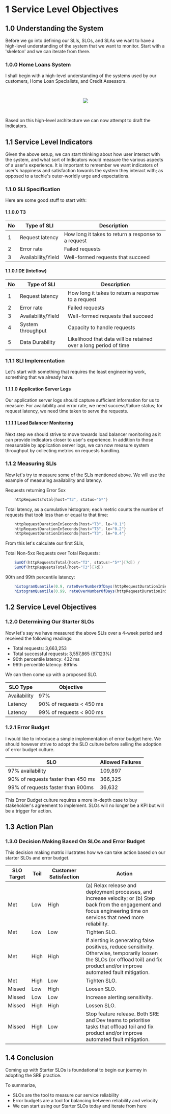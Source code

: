 # 1 Service Level Objectives

## 1.0 Understanding the System
Before we go into defining our SLIs, SLOs, and SLAs we want to have a high-level understanding of the system that we want to monitor. Start with a 'skeleton' and we can iterate from there.

### 1.0.0 Home Loans System
I shall begin with a high-level understanding of the systems used by our customers, Home Loan Specialists, and Credit Assessors.

<br />
    <p align=center>
        <img src="https://user-images.githubusercontent.com/78294946/159916913-b2ebfda5-e7ac-4b36-9b27-794835993b3d.png" />
    </p>
<br />

Based on this high-level architecture we can now attempt to draft the Indicators.

## 1.1 Service Level Indicators
Given the above setup, we can start thinking about how user interact with the system, and what sort of Indicators would measure the various aspects of a user's experience. It is important to remember we want indicators of user's happiness and satisfaction towards the system they interact with; as opposed to a techie's outer-worldly urge and expectations.

### 1.1.0 SLI Specification
Here are some good stuff to start with:

#### 1.1.0.0 T3
| No | Type of SLI | Description |
| --- | --- | --- |
| 1 | Request latency | How long it takes to return a response to a request |
| 2 | Error rate | Failed requests |
| 3 | Availability/Yield | Well-formed requests that succeed |

#### 1.1.0.1 DE (Inteflow)
| No | Type of SLI | Description |
| --- | --- | --- |
| 1 | Request latency | How long it takes to return a response to a request |
| 2 | Error rate | Failed requests |
| 3 | Availability/Yield | Well-formed requests that succeed |
| 4 | System throughput | Capacity to handle requests |
| 5 | Data Durability | Likelihood that data will be retained over a long period of time |

### 1.1.1 SLI Implementation
Let's start with something that requires the least engineering work, something that we already have.

#### 1.1.1.0 Application Server Logs
Our application server logs should capture sufficient information for us to measure. For availability and error rate, we need success/failure status; for request latency, we need time taken to serve the requests.

#### 1.1.1.1 Load Balancer Monitoring
Next step we should strive to move towards load balancer monitoring as it can provide indicators closer to user's experience. In addition to those measurable by application server logs, we can now measure system throughput by collecting metrics on requests handling.

### 1.1.2 Measuring SLIs
Now let's try to measure some of the SLIs mentioned above. We will use the example of measuring availability and latency.

Requests returning Error 5xx
```csharp
    httpRequestsTotal{host="T3", status="5*"}
```

Total latency, as a cumulative histogram; each metric counts the number of requests that took less than or equal to that time:
```csharp
    httpRequestDurationInSeconds{host="T3", le="0.1"}
    httpRequestDurationInSeconds{host="T3", le="0.2"}
    httpRequestDurationInSeconds{host="T3", le="0.4"}
```

From this let's calculate our first SLIs, 

Total Non-5xx Requests over Total Requests:
```csharp
    SumOf(httpRequestsTotal{host="T3", status!~"5*"}[7d]) / 
    SumOf(httpRequestsTotal{host="T3"}[7d])
```

90th and 99th percentile latency:
```csharp
    histogramQuantile(0.9, rateOverNumberOfDays(httpRequestDurationInSeconds[7d]))
    histogramQuantile(0.99, rateOverNumberOfDays(httpRequestDurationInSeconds[7d]))
```

## 1.2 Service Level Objectives
### 1.2.0 Determining Our Starter SLOs
Now let's say we have measured the above SLIs over a 4-week period and received the following readings:
 * Total requests: 3,663,253
 * Total successful requests: 3,557,865 (97.123%)
 * 90th percentile latency: 432 ms
 * 99th percentile latency: 891ms

We can then come up with a proposed SLO.

| SLO Type | Objective |
| --- | --- |
| Availability | 97% |
| Latency | 90% of requests < 450 ms |
| Latency | 99% of requests < 900 ms |

### 1.2.1 Error Budget
I would like to introduce a simple implementation of error budget here. We should however strive to adopt the SLO culture before selling the adoption of error budget culture.

| SLO | Allowed Failures |
| --- | --- |
| 97% availability | 109,897 |
| 90% of requests faster than 450 ms | 366,325 |
| 99% of requests faster than 900ms | 36,632 |

This Error Budget culture requires a more in-depth case to buy stakeholder's agreement to implement.
SLOs will no longer be a KPI but will be a trigger for action.

## 1.3 Action Plan
### 1.3.0 Decision Making Based On SLOs and Error Budget
This decision making matrix illustrates how we can take action based on our starter SLOs and error budget.

| SLO Target | Toil | Customer Satisfaction | Action |
| --- | --- | --- | --- |
| Met | Low | High | (a) Relax release and deployment processes, and increase velocity; or (b) Step back from the engagement and focus engineering time on services that need more reliability. |
| Met | Low | Low | Tighten SLO. |
| Met | High | High | If alerting is generating false positives, reduce sensitivity. Otherwise, temporarily loosen the SLOs (or offload toil) and fix product and/or improve automated fault mitigation. |
| Met | High | Low | Tighten SLO. |
| Missed | Low | High | Loosen SLO. |
| Missed | Low | Low | Increase alerting sensitivity. |
| Missed | High | High | Lossen SLO. |
| Missed | High | Low | Stop feature release. Both SRE and Dev teams to prioritise tasks that offload toil and fix product and/or improve automated fault mitigation. |

## 1.4 Conclusion
Coming up with Starter SLOs is foundational to begin our journey in adopting the SRE practice.

To summarize,
* SLOs are the tool to measure our service reliability
* Error budgets are a tool for balancing between reliability and velocity
* We can start using our Starter SLOs today and iterate from here